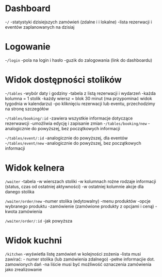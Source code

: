 # Dashboard

-`/`
-statystyki dzisiejszych zamówień (zdalne i i lokalne)
-lista rezerwacji i eventów zaplanowanych na dzisiaj

# Logowanie

-`/login`
-pola na login i hasło
-guzik do zalogowania (link do dashboardu)

# Widok dostępności stolików

-`/tables`
-wybór daty i godziny
-tabela z listą rezerwacji i wydarzeń
-każda kolumna = 1 stolik
-każdy wiersz = blok 30 minut
(ma przypominać widok tygodnia w kalendarzu)
-po kliknięciu rezerwacji lub eventu, przechodzimy na stronę szczegółów

-`/tables/booking/:id`
-zawiera wszystkie informacje dotyczące rezerwawcji
-umożliwia edycję i zapisanie zmian -`/tables/booking/new`
-analogicznie do powyższej, bez początkowych informacji

-`/tables/event/:id`
-analogicznie do powyższej, dla eventów -`/tables/event/new`
-analogicznie do powyższej, bez początkowych informacji

# Widok kelnera

`/waiter`
-tabela
-w wierszach stoliki
-w kolumnach rożne rodzaje informacji (status, czas od ostatniej aktywności)
-w ostatniej kolumnie akcje dla danego stolika

`/waiter/order/new`
-numer stolika (edytowalny)
-menu produktów
-opcje wybranego produktu
-zamówienie (zamówione produkty z opcjami i ceną)
-kwota zamówienia

`/waiter/order/:id`
-jak powyższa

# Widok kuchni

`/kitchen`
-wyświetla listę zamówień w kolejności zożenia
-lista musi zawirać: - numer stolika (lub zamówienia zdalnego)
-pełne informacjie dot. zamowionych dań
-na liście musi być możliwość oznaczenia zamówienia jako zrealizowanie
